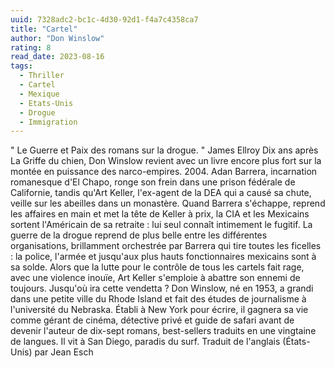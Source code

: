 ```yaml
---
uuid: 7328adc2-bc1c-4d30-92d1-f4a7c4358ca7
title: "Cartel"
author: "Don Winslow"
rating: 8
read_date: 2023-08-16
tags:
  - Thriller
  - Cartel
  - Mexique
  - Etats-Unis
  - Drogue
  - Immigration
---
```


" Le Guerre et Paix des romans sur la drogue. " James Ellroy Dix ans après La Griffe du chien, Don Winslow revient avec un livre encore plus fort sur la montée en puissance des narco-empires. 2004. Adan Barrera, incarnation romanesque d'El Chapo, ronge son frein dans une prison fédérale de Californie, tandis qu'Art Keller, l'ex-agent de la DEA qui a causé sa chute, veille sur les abeilles dans un monastère. Quand Barrera s'échappe, reprend les affaires en main et met la tête de Keller à prix, la CIA et les Mexicains sortent l'Américain de sa retraite : lui seul connaît intimement le fugitif. La guerre de la drogue reprend de plus belle entre les différentes organisations, brillamment orchestrée par Barrera qui tire toutes les ficelles : la police, l'armée et jusqu'aux plus hauts fonctionnaires mexicains sont à sa solde. Alors que la lutte pour le contrôle de tous les cartels fait rage, avec une violence inouïe, Art Keller s'emploie à abattre son ennemi de toujours. Jusqu'où ira cette vendetta ? Don Winslow, né en 1953, a grandi dans une petite ville du Rhode Island et fait des études de journalisme à l'université du Nebraska. Établi à New York pour écrire, il gagnera sa vie comme gérant de cinéma, détective privé et guide de safari avant de devenir l'auteur de dix-sept romans, best-sellers traduits en une vingtaine de langues. Il vit à San Diego, paradis du surf. Traduit de l'anglais (États-Unis) par Jean Esch